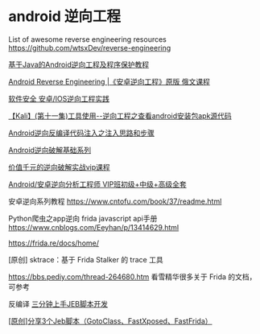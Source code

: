 # android 逆向工程

List of awesome reverse engineering resources
https://github.com/wtsxDev/reverse-engineering

[基于Java的Android逆向工程及程序保护教程](https://www.bilibili.com/video/av412998483/)

[Android Reverse Engineering |《安卓逆向工程》原版 俄文课程](https://www.bilibili.com/video/av670493819/)

[软件安全 安卓/IOS逆向工程实践](https://www.bilibili.com/video/av55115326/)

[【Kali】(第十一集)工具使用--逆向工程之查看android安装包apk源代码](https://www.bilibili.com/video/av41682740/)

[Android逆向反编译代码注入之注入思路和步骤](https://www.bilibili.com/s/video/BV13t4y1D7Y3)

[Android逆向破解基础系列](https://www.bilibili.com/video/BV18x411Q7Be?spm_id_from=333.905.b_72656c61746564.2)

[价值千元的逆向破解实战vip课程](https://www.bilibili.com/video/BV1Ni4y1G7DL/?spm_id_from=333.788.videocard.3)

[Android/安卓逆向分析工程师 VIP班初级+中级+高级全套](https://www.bilibili.com/video/BV1AT4y1E7ce/?spm_id_from=333.788.videocard.10)

安卓逆向系列教程
https://www.cntofu.com/book/37/readme.html

Python爬虫之app逆向 frida javascript api手册
https://www.cnblogs.com/Eeyhan/p/13414629.html

https://frida.re/docs/home/

[原创] sktrace：基于 Frida Stalker 的 trace 工具 

https://bbs.pediy.com/thread-264680.htm
看雪精华很多关于 Frida 的文档，可参考

反编译
[三分钟上手JEB脚本开发](https://www.anquanke.com/post/id/228981)

[[原创]分享3个Jeb脚本（GotoClass、FastXposed、FastFrida）](https://bbs.pediy.com/thread-259457.htm) 
